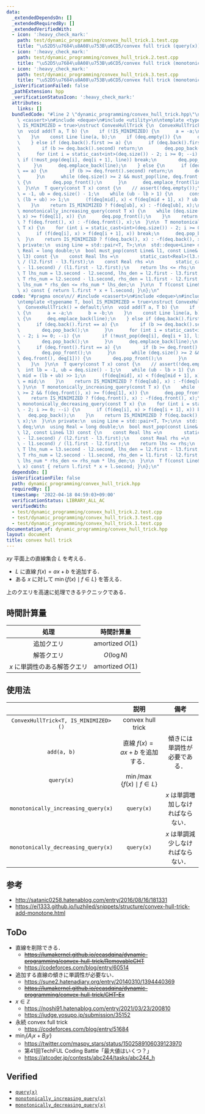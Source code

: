```yaml
---
data:
  _extendedDependsOn: []
  _extendedRequiredBy: []
  _extendedVerifiedWith:
  - icon: ':heavy_check_mark:'
    path: test/dynamic_programming/convex_hull_trick.1.test.cpp
    title: "\u52D5\u7684\u8A08\u753B\u6CD5/convex full trick (query(x))"
  - icon: ':heavy_check_mark:'
    path: test/dynamic_programming/convex_hull_trick.2.test.cpp
    title: "\u52D5\u7684\u8A08\u753B\u6CD5/convex full trick (monotonically_increasing_query(x))"
  - icon: ':heavy_check_mark:'
    path: test/dynamic_programming/convex_hull_trick.3.test.cpp
    title: "\u52D5\u7684\u8A08\u753B\u6CD5/convex full trick (monotonically_decreasing_query(x))"
  _isVerificationFailed: false
  _pathExtension: hpp
  _verificationStatusIcon: ':heavy_check_mark:'
  attributes:
    links: []
  bundledCode: "#line 2 \"dynamic_programming/convex_hull_trick.hpp\"\n// #include\
    \ <cassert>\n#include <deque>\n#include <utility>\n\ntemplate <typename T, bool\
    \ IS_MINIMIZED = true>\nstruct ConvexHullTrick {\n  ConvexHullTrick() = default;\n\
    \n  void add(T a, T b) {\n    if (!IS_MINIMIZED) {\n      a = -a;\n      b = -b;\n\
    \    }\n    const Line line(a, b);\n    if (deq.empty()) {\n      deq.emplace_back(line);\n\
    \    } else if (deq.back().first >= a) {\n      if (deq.back().first == a) {\n\
    \        if (b >= deq.back().second) return;\n        deq.pop_back();\n      }\n\
    \      for (int i = static_cast<int>(deq.size()) - 2; i >= 0; --i) {\n       \
    \ if (!must_pop(deq[i], deq[i + 1], line)) break;\n        deq.pop_back();\n \
    \     }\n      deq.emplace_back(line);\n    } else {\n      if (deq.front().first\
    \ == a) {\n        if (b >= deq.front().second) return;\n        deq.pop_front();\n\
    \      }\n      while (deq.size() >= 2 && must_pop(line, deq.front(), deq[1]))\
    \ {\n        deq.pop_front();\n      }\n      deq.emplace_front(line);\n    }\n\
    \  }\n\n  T query(const T x) const {\n    // assert(!deq.empty());\n    int lb\
    \ = -1, ub = deq.size() - 1;\n    while (ub - lb > 1) {\n      const int mid =\
    \ (lb + ub) >> 1;\n      (f(deq[mid], x) < f(deq[mid + 1], x) ? ub : lb) = mid;\n\
    \    }\n    return IS_MINIMIZED ? f(deq[ub], x) : -f(deq[ub], x);\n  }\n\n  T\
    \ monotonically_increasing_query(const T x) {\n    while (deq.size() >= 2 && f(deq.front(),\
    \ x) >= f(deq[1], x)) {\n      deq.pop_front();\n    }\n    return IS_MINIMIZED\
    \ ? f(deq.front(), x) : -f(deq.front(), x);\n  }\n\n  T monotonically_decreasing_query(const\
    \ T x) {\n    for (int i = static_cast<int>(deq.size()) - 2; i >= 0; --i) {\n\
    \      if (f(deq[i], x) > f(deq[i + 1], x)) break;\n      deq.pop_back();\n  \
    \  }\n    return IS_MINIMIZED ? f(deq.back(), x) : -f(deq.back(), x);\n  }\n\n\
    \ private:\n  using Line = std::pair<T, T>;\n\n  std::deque<Line> deq;\n\n  using\
    \ Real = long double;\n  bool must_pop(const Line& l1, const Line& l2, const Line&\
    \ l3) const {\n    const Real lhs =\n        static_cast<Real>(l3.second - l2.second)\
    \ / (l2.first - l3.first);\n    const Real rhs =\n        static_cast<Real>(l2.second\
    \ - l1.second) / (l1.first - l2.first);\n    return lhs <= rhs;\n    // const\
    \ T lhs_num = l3.second - l2.second, lhs_den = l2.first - l3.first;\n    // const\
    \ T rhs_num = l2.second - l1.second, rhs_den = l1.first - l2.first;\n    // return\
    \ lhs_num * rhs_den <= rhs_num * lhs_den;\n  }\n\n  T f(const Line& l, const T\
    \ x) const { return l.first * x + l.second; }\n};\n"
  code: "#pragma once\n// #include <cassert>\n#include <deque>\n#include <utility>\n\
    \ntemplate <typename T, bool IS_MINIMIZED = true>\nstruct ConvexHullTrick {\n\
    \  ConvexHullTrick() = default;\n\n  void add(T a, T b) {\n    if (!IS_MINIMIZED)\
    \ {\n      a = -a;\n      b = -b;\n    }\n    const Line line(a, b);\n    if (deq.empty())\
    \ {\n      deq.emplace_back(line);\n    } else if (deq.back().first >= a) {\n\
    \      if (deq.back().first == a) {\n        if (b >= deq.back().second) return;\n\
    \        deq.pop_back();\n      }\n      for (int i = static_cast<int>(deq.size())\
    \ - 2; i >= 0; --i) {\n        if (!must_pop(deq[i], deq[i + 1], line)) break;\n\
    \        deq.pop_back();\n      }\n      deq.emplace_back(line);\n    } else {\n\
    \      if (deq.front().first == a) {\n        if (b >= deq.front().second) return;\n\
    \        deq.pop_front();\n      }\n      while (deq.size() >= 2 && must_pop(line,\
    \ deq.front(), deq[1])) {\n        deq.pop_front();\n      }\n      deq.emplace_front(line);\n\
    \    }\n  }\n\n  T query(const T x) const {\n    // assert(!deq.empty());\n  \
    \  int lb = -1, ub = deq.size() - 1;\n    while (ub - lb > 1) {\n      const int\
    \ mid = (lb + ub) >> 1;\n      (f(deq[mid], x) < f(deq[mid + 1], x) ? ub : lb)\
    \ = mid;\n    }\n    return IS_MINIMIZED ? f(deq[ub], x) : -f(deq[ub], x);\n \
    \ }\n\n  T monotonically_increasing_query(const T x) {\n    while (deq.size()\
    \ >= 2 && f(deq.front(), x) >= f(deq[1], x)) {\n      deq.pop_front();\n    }\n\
    \    return IS_MINIMIZED ? f(deq.front(), x) : -f(deq.front(), x);\n  }\n\n  T\
    \ monotonically_decreasing_query(const T x) {\n    for (int i = static_cast<int>(deq.size())\
    \ - 2; i >= 0; --i) {\n      if (f(deq[i], x) > f(deq[i + 1], x)) break;\n   \
    \   deq.pop_back();\n    }\n    return IS_MINIMIZED ? f(deq.back(), x) : -f(deq.back(),\
    \ x);\n  }\n\n private:\n  using Line = std::pair<T, T>;\n\n  std::deque<Line>\
    \ deq;\n\n  using Real = long double;\n  bool must_pop(const Line& l1, const Line&\
    \ l2, const Line& l3) const {\n    const Real lhs =\n        static_cast<Real>(l3.second\
    \ - l2.second) / (l2.first - l3.first);\n    const Real rhs =\n        static_cast<Real>(l2.second\
    \ - l1.second) / (l1.first - l2.first);\n    return lhs <= rhs;\n    // const\
    \ T lhs_num = l3.second - l2.second, lhs_den = l2.first - l3.first;\n    // const\
    \ T rhs_num = l2.second - l1.second, rhs_den = l1.first - l2.first;\n    // return\
    \ lhs_num * rhs_den <= rhs_num * lhs_den;\n  }\n\n  T f(const Line& l, const T\
    \ x) const { return l.first * x + l.second; }\n};\n"
  dependsOn: []
  isVerificationFile: false
  path: dynamic_programming/convex_hull_trick.hpp
  requiredBy: []
  timestamp: '2022-04-18 04:59:03+09:00'
  verificationStatus: LIBRARY_ALL_AC
  verifiedWith:
  - test/dynamic_programming/convex_hull_trick.2.test.cpp
  - test/dynamic_programming/convex_hull_trick.3.test.cpp
  - test/dynamic_programming/convex_hull_trick.1.test.cpp
documentation_of: dynamic_programming/convex_hull_trick.hpp
layout: document
title: convex hull trick
---
```


$xy$ 平面上の直線集合 $L$ を考える．

- $L$ に直線 $f(x) = ax + b$ を追加する．
- ある $x$ に対して $\min \lbrace f(x) \mid f \in L \rbrace$ を答える．

上のクエリを高速に処理できるテクニックである．


## 時間計算量

|処理|時間計算量|
|:--:|:--:|
|追加クエリ|amortized $O(1)$|
|解答クエリ|$O(\log{N})$|
|$x$ に単調性のある解答クエリ|amortized $O(1)$|


## 使用法

||説明|備考|
|:--:|:--:|:--:|
|`ConvexHullTrick<T, IS_MINIMIZED>()`|convex hull trick||
|`add(a, b)`|直線 $f(x) = ax + b$ を追加する．|傾きには単調性が必要である．|
|`query(x)`|$\min \text{/} \max \lbrace f(x) \mid f \in L \rbrace$||
|`monotonically_increasing_query(x)`|`query(x)`|$x$ は単調増加しなければならない．|
|`monotonically_decreasing_query(x)`|`query(x)`|$x$ は単調減少しなければならない．|


## 参考

- http://satanic0258.hatenablog.com/entry/2016/08/16/181331
- https://ei1333.github.io/luzhiled/snippets/structure/convex-hull-trick-add-monotone.html


## ToDo

- 直線を削除できる．
  - ~~https://lumakernel.github.io/ecasdqina/dynamic-programming/convex-hull-trick/RemovableCHT~~
  - https://codeforces.com/blog/entry/60514
- 追加する直線の傾きに単調性が必要ない．
  - https://sune2.hatenadiary.org/entry/20140310/1394440369
  - ~~https://lumakernel.github.io/ecasdqina/dynamic-programming/convex-hull-trick/CHT-Ex~~
- $x \in \mathbb{Z}$
  - https://noshi91.hatenablog.com/entry/2021/03/23/200810
  - https://judge.yosupo.jp/submission/35152
- 永続 convex full trick
  - https://codeforces.com/blog/entry/51684
- $\min_i \lbrace A_i x + B_i y \rbrace$
  - https://twitter.com/maspy_stars/status/1502589106039123970
  - 第41回TechFUL Coding Battle「最大値はいくつ？」
  - https://atcoder.jp/contests/abc244/tasks/abc244_h


## Verified

- [`query(x)`](https://atcoder.jp/contests/dp/submissions/26064258)
- [`monotonically_increasing_query(x)`](https://atcoder.jp/contests/dp/submissions/26064281)
- [`monotonically_decreasing_query(x)`](https://atcoder.jp/contests/dp/submissions/26064320)
